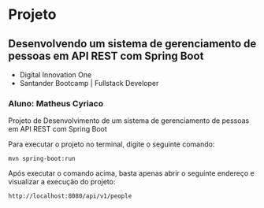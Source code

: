 # Projeto
## Desenvolvendo um sistema de gerenciamento de pessoas em API REST com Spring Boot

* Digital Innovation One
* Santander Bootcamp | Fullstack Developer

### Aluno: Matheus Cyriaco


Projeto de Desenvolvimento de um sistema de gerenciamento de pessoas
em API REST com Spring Boot

Para executar o projeto no terminal, digite o seguinte comando:

```shell script
mvn spring-boot:run 
```

Após executar o comando acima, basta apenas abrir
o seguinte endereço e visualizar a execução do projeto:

```
http://localhost:8080/api/v1/people
```


